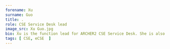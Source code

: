 ```yaml
---
forename: Xu
surname: Guo
title: .
role: CSE Service Desk lead
image_src: Xu Guo.jpg
bio: Xu is the function lead for ARCHER2 CSE Service Desk. She is also a member of the ARCHER2 eCSE team, a Technical Assessment reviewer and a course helper
tags: [ CSE, eCSE  ] 
---
```

